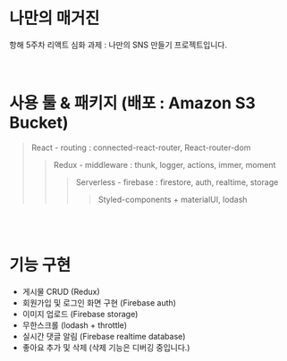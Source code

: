 # 나만의 매거진
항해 5주차 리액트 심화 과제 : 나만의 SNS 만들기 프로젝트입니다.
<br>
<br>
<br>

# 사용 툴 & 패키지 (배포 : Amazon S3 Bucket)
> React - routing : connected-react-router, React-router-dom<br>
>> Redux - middleware : thunk, logger, actions, immer, moment <br>
> >> Serverless - firebase : firestore, auth, realtime, storage <br>
> > >> Styled-components + materialUI, lodash
<br>
<br>

# 기능 구현
- 게시물 CRUD (Redux)
- 회원가입 및 로그인 화면 구현 (Firebase auth)
- 이미지 업로드 (Firebase storage)
- 무한스크롤 (lodash + throttle)
- 실시간 댓글 알림 (Firebase realtime database)
- 좋아요 추가 및 삭제 (삭제 기능은 디버깅 중입니다.)

